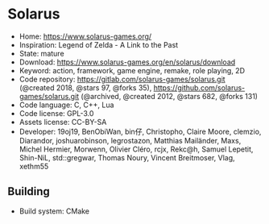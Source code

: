 # Solarus

- Home: https://www.solarus-games.org/
- Inspiration: Legend of Zelda - A Link to the Past
- State: mature
- Download: https://www.solarus-games.org/en/solarus/download
- Keyword: action, framework, game engine, remake, role playing, 2D
- Code repository: https://gitlab.com/solarus-games/solarus.git (@created 2018, @stars 97, @forks 35), https://github.com/solarus-games/solarus.git (@archived, @created 2012, @stars 682, @forks 131)
- Code language: C, C++, Lua
- Code license: GPL-3.0
- Assets license: CC-BY-SA
- Developer: 19oj19, BenObiWan, bin仔, Christopho, Claire Moore, clemzio, Diarandor, joshuarobinson, legrostazon, Matthias Mailänder, Maxs, Michel Hermier, Morwenn, Olivier Cléro, rcjx, Rekc@h, Samuel Lepetit, Shin-NiL, std::gregwar, Thomas Noury, Vincent Breitmoser, Vlag, xethm55

## Building

- Build system: CMake
